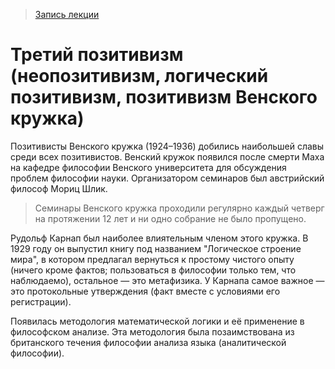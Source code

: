 > [Запись лекции](https://drive.google.com/open?id=0B_ciiYZxHJLSV0VZTHB3UlJwMWM)


# Третий позитивизм (неопозитивизм, логический позитивизм, позитивизм Венского кружка)

Позитивисты Венского кружка (1924–1936) добились наибольшей славы среди всех позитивистов.
Венский кружок появился после смерти Маха на кафедре философии Венского университета для обсуждения проблем философии науки.
Организатором семинаров был австрийский философ Мориц Шлик.
> Семинары Венского кружка проходили регулярно каждый четверг на протяжении 12 лет и ни одно собрание не было пропущено.

Рудольф Карнап был наиболее влиятельным членом этого кружка.
В 1929 году он выпустил книгу под названием "Логическое строение мира", в котором предлагал вернуться к простому чистого опыту (ничего кроме фактов; пользоваться в философии только тем, что наблюдаемо), остальное — это метафизика.
У Карнапа самое важное — это протокольные утверждения (факт вместе с условиями его регистрации).

Появилась методология математической логики и её применение в философском анализе.
Эта методология была позаимствована из британского течения философии анализа языка (аналитической философии).